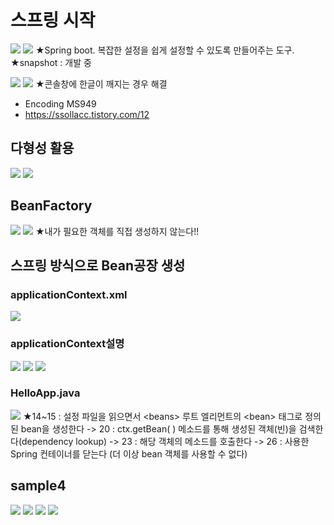 # 스프링 시작
![](../image/Pasted%20image%2020240416094604.png)
![](../image/Pasted%20image%2020240416094611.png)
★Spring boot. 복잡한 설정을 쉽게 설정할 수 있도록 만들어주는 도구.
★snapshot : 개발 중

![](../image/Pasted%20image%2020240416102859.png)
![](../image/Pasted%20image%2020240416100423.png)
★콘솔창에 한글이 깨지는 경우 해결
- Encoding MS949
- https://ssollacc.tistory.com/12

## 다형성 활용
![](../image/Pasted%20image%2020240416103619.png)
![](../image/Pasted%20image%2020240416104613.png)




## BeanFactory
![](../image/Pasted%20image%2020240416110444.png)
![](../image/Pasted%20image%2020240416110842.png)
★내가 필요한 객체를 직접 생성하지 않는다!!



## 스프링 방식으로 Bean공장 생성
### applicationContext.xml
![](../image/Pasted%20image%2020240416112649.png)
### applicationContext설명
![](../image/Pasted%20image%2020240416113230.png)
![](../image/Pasted%20image%2020240416122328.png)
![](../image/Pasted%20image%2020240416113830.png)

### HelloApp.java
![](../image/Pasted%20image%2020240416114431.png)
★14~15 : 설정 파일을 읽으면서 \<beans> 루트 엘리먼트의 \<bean> 태그로 정의된 bean을 생성한다 -> 20 : ctx.getBean( ) 메소드를 통해 생성된 객체(빈)을 검색한다(dependency lookup) -> 23 : 해당 객체의 메소드를 호출한다 -> 26 : 사용한 Spring 컨테이너를 닫는다 (더 이상 bean 객체를 사용할 수 없다)



## sample4
![](../image/Pasted%20image%2020240416120157.png)
![](../image/Image20240416120210.gif)
![](../image/Pasted%20image%2020240416120318.png)
![](../image/Pasted%20image%2020240416121740.png)
